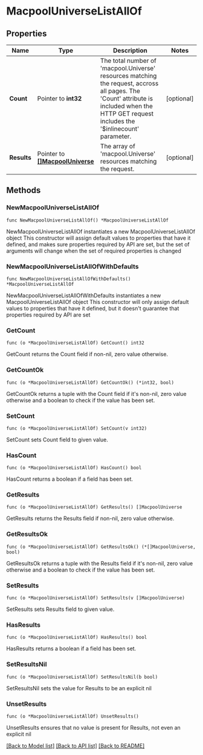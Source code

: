 # MacpoolUniverseListAllOf

## Properties

Name | Type | Description | Notes
------------ | ------------- | ------------- | -------------
**Count** | Pointer to **int32** | The total number of &#39;macpool.Universe&#39; resources matching the request, accross all pages. The &#39;Count&#39; attribute is included when the HTTP GET request includes the &#39;$inlinecount&#39; parameter. | [optional] 
**Results** | Pointer to [**[]MacpoolUniverse**](MacpoolUniverse.md) | The array of &#39;macpool.Universe&#39; resources matching the request. | [optional] 

## Methods

### NewMacpoolUniverseListAllOf

`func NewMacpoolUniverseListAllOf() *MacpoolUniverseListAllOf`

NewMacpoolUniverseListAllOf instantiates a new MacpoolUniverseListAllOf object
This constructor will assign default values to properties that have it defined,
and makes sure properties required by API are set, but the set of arguments
will change when the set of required properties is changed

### NewMacpoolUniverseListAllOfWithDefaults

`func NewMacpoolUniverseListAllOfWithDefaults() *MacpoolUniverseListAllOf`

NewMacpoolUniverseListAllOfWithDefaults instantiates a new MacpoolUniverseListAllOf object
This constructor will only assign default values to properties that have it defined,
but it doesn't guarantee that properties required by API are set

### GetCount

`func (o *MacpoolUniverseListAllOf) GetCount() int32`

GetCount returns the Count field if non-nil, zero value otherwise.

### GetCountOk

`func (o *MacpoolUniverseListAllOf) GetCountOk() (*int32, bool)`

GetCountOk returns a tuple with the Count field if it's non-nil, zero value otherwise
and a boolean to check if the value has been set.

### SetCount

`func (o *MacpoolUniverseListAllOf) SetCount(v int32)`

SetCount sets Count field to given value.

### HasCount

`func (o *MacpoolUniverseListAllOf) HasCount() bool`

HasCount returns a boolean if a field has been set.

### GetResults

`func (o *MacpoolUniverseListAllOf) GetResults() []MacpoolUniverse`

GetResults returns the Results field if non-nil, zero value otherwise.

### GetResultsOk

`func (o *MacpoolUniverseListAllOf) GetResultsOk() (*[]MacpoolUniverse, bool)`

GetResultsOk returns a tuple with the Results field if it's non-nil, zero value otherwise
and a boolean to check if the value has been set.

### SetResults

`func (o *MacpoolUniverseListAllOf) SetResults(v []MacpoolUniverse)`

SetResults sets Results field to given value.

### HasResults

`func (o *MacpoolUniverseListAllOf) HasResults() bool`

HasResults returns a boolean if a field has been set.

### SetResultsNil

`func (o *MacpoolUniverseListAllOf) SetResultsNil(b bool)`

 SetResultsNil sets the value for Results to be an explicit nil

### UnsetResults
`func (o *MacpoolUniverseListAllOf) UnsetResults()`

UnsetResults ensures that no value is present for Results, not even an explicit nil

[[Back to Model list]](../README.md#documentation-for-models) [[Back to API list]](../README.md#documentation-for-api-endpoints) [[Back to README]](../README.md)


